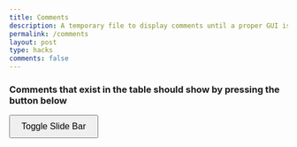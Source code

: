 ```yaml
---
title: Comments
description: A temporary file to display comments until a proper GUI is able to be installed.
permalink: /comments
layout: post
type: hacks
comments: false
---
```

<style>
.commentContainer {
        background-color: green;
        margin-top: 20px;
    }

#toggle-btn {
    padding: 10px 20px;
    font-size: 16px;
    cursor: pointer;
}

/* Style for the sliding bar */
#slide-bar {
    position: fixed;
    top: 0;
    right: -25%; /* Initially hidden */
    width: 25%; /* Takes up 1/4th of the screen width */
    height: 100%;
    background-color: #333;
    color: white;
    padding: 20px;
    box-sizing: border-box;
    transition: right 0.3s ease-in-out; /* Slide-in and slide-out transition */
}

.text-box {
    position: absolute;
    bottom: 0;
    margin-bottom: 15px;
}
</style>

### Comments that exist in the table should show by pressing the button below
<div>
    <button id="toggle-btn">Toggle Slide Bar</button>
</div>
<div id="slide-bar">
    <h2>Comments</h2>
    <div class="text-box">
        <p><label for="comment">Comment</label></p>
        <textarea rows="4" cols="40" id="comment" name="comment" placeholder="Comment here"></textarea>
        <br>
        <button id="commentButton">Comment</button>
    </div>
</div>



<script type="module">
import { pythonURI, fetchOptions } from '{{site.baseurl}}/assets/js/api/config.js'

const commentsAPI = `${pythonURI}/api/comments`

async function fetchComments() {
    const commentsResponse = await fetch(commentsAPI, fetchOptions)
    if (!commentsResponse.ok) throw new Error('Failed to fetch comments');
    const comments = await commentsResponse.json();
    // console.log(comments)
    return comments
}

async function buildComments() {
    try {
        const comments = await fetchComments(); // Ensure comments are fetched properly
        // console.log('Successfully fetched comments:', comments);

        // Check if comments are empty or undefined
        if (!comments || comments.length === 0) {
            console.log('No comments available to display.');
            return;
        }

        comments.forEach(comment => {
            const commentContainer = document.createElement('div');
            commentContainer.classList.add("commentContainer")
            //console.log('Successfully created div')
            const commentTitle = document.createElement('p');
            // console.log('Successfully created title element')
            commentTitle.innerHTML = comment.title
            // console.log('Successfully added title content')
            const commentContent = document.createElement('p');
            // console.log('Successfully created content element')
            commentContent.innerHTML = comment.content
            // console.log('Successfully added content content')
            commentContainer.appendChild(commentTitle)
            // console.log('Successfully appended title')
            commentContainer.appendChild(commentContent)
            // console.log('Successfully appended content')
            document.getElementById('slide-bar').appendChild(commentContainer);
        });
    } catch {
        console.error('Error building comments:', error);
    }
}

async function postComments() {
    const content = document.getElementById("comment").value;
    const commentRequest = await fetch(commentsAPI, {
        ...fetchOptions,
        method: 'post',
        body: JSON.stringify(
            {"title": "placeholder", "content": content, "post_id": window.location.pathname}
        )
    })
    document.getElementById('comment').value = '';
}

const constButton = document.getElementById("commentButton")
constButton.addEventListener("click", postComments)

buildComments()
</script>

<script>
const toggleBtn = document.getElementById("toggle-btn");
const slideBar = document.getElementById("slide-bar");

// Function to toggle the sliding bar
toggleBtn.addEventListener("click", function() {
    if (slideBar.style.right === "0px") {
        slideBar.style.right = "-25%"; // Hide the bar
    } else {
        slideBar.style.right = "0"; // Show the bar
    }
});
</script>